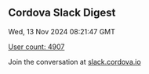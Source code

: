 ## Cordova Slack Digest
Wed, 13 Nov 2024 08:21:47 GMT

[User count: 4907](https://cordova.slack.com/)


Join the conversation at [slack.cordova.io](http://slack.cordova.io/)
